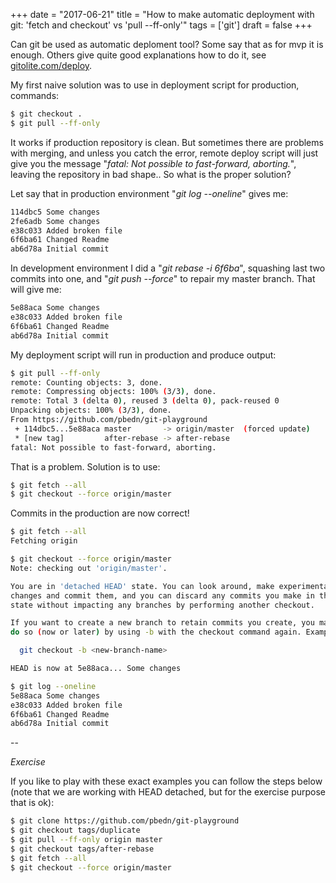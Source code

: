 +++
date = "2017-06-21"
title = "How to make automatic deployment with git: 'fetch and checkout' vs 'pull --ff-only'"
tags = ['git']
draft = false
+++

Can git be used as automatic deploment tool? Some say that as for mvp it is enough. Others give quite good explanations how to do it, see [gitolite.com/deploy](http://gitolite.com/deploy.html).

<!--more-->

My first naive solution was to use in deployment script for production, commands:

```bash
$ git checkout .
$ git pull --ff-only
```

It works if production repository is clean. But sometimes there are problems with merging, and unless you catch the error, remote deploy script will just give you the message "*fatal: Not possible to fast-forward, aborting.*", leaving the repository in bad shape.. So what is the proper solution?

Let say that in production environment "*git log --oneline*" gives me:

```bash
114dbc5 Some changes
2fe6adb Some changes
e38c033 Added broken file
6f6ba61 Changed Readme
ab6d78a Initial commit
```

In development environment I did a "*git rebase -i 6f6ba*", squashing last two commits into one, and "*git push --force*" to repair my master branch. That will give me:

```bash
5e88aca Some changes
e38c033 Added broken file
6f6ba61 Changed Readme
ab6d78a Initial commit
```

My deployment script will run in production and produce output:

```bash
$ git pull --ff-only
remote: Counting objects: 3, done.
remote: Compressing objects: 100% (3/3), done.
remote: Total 3 (delta 0), reused 3 (delta 0), pack-reused 0
Unpacking objects: 100% (3/3), done.
From https://github.com/pbedn/git-playground
 + 114dbc5...5e88aca master       -> origin/master  (forced update)
 * [new tag]         after-rebase -> after-rebase
fatal: Not possible to fast-forward, aborting.
```

That is a problem. Solution is to use:

```bash
$ git fetch --all
$ git checkout --force origin/master
```

Commits in the production are now correct!

```bash
$ git fetch --all
Fetching origin

$ git checkout --force origin/master
Note: checking out 'origin/master'.

You are in 'detached HEAD' state. You can look around, make experimental
changes and commit them, and you can discard any commits you make in this
state without impacting any branches by performing another checkout.

If you want to create a new branch to retain commits you create, you may
do so (now or later) by using -b with the checkout command again. Example:

  git checkout -b <new-branch-name>

HEAD is now at 5e88aca... Some changes

$ git log --oneline
5e88aca Some changes
e38c033 Added broken file
6f6ba61 Changed Readme
ab6d78a Initial commit
```

--

*Exercise*

If you like to play with these exact examples you can follow the steps below (note that we are working with HEAD detached, but for the exercise purpose that is ok):

```bash
$ git clone https://github.com/pbedn/git-playground
$ git checkout tags/duplicate
$ git pull --ff-only origin master
$ git checkout tags/after-rebase
$ git fetch --all
$ git checkout --force origin/master
```
